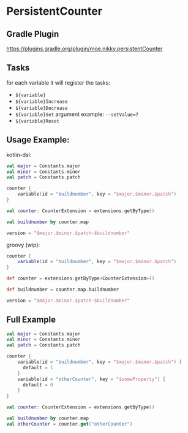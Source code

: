 # PersistentCounter

## Gradle Plugin

https://plugins.gradle.org/plugin/moe.nikky.persistentCounter

## Tasks

for each variable it will register the tasks:

- `${variable}`
- `${variable}Increase`
- `${variable}Decrease`
- `${variable}Set` argument example: `--setValue=7`
- `${variable}Reset`

## Usage Example:

kotlin-dsl:
```kotlin
val major = Constants.major
val minor = Constants.minor
val patch = Constants.patch

counter {
    variable(id = "buildnumber", key = "$major.$minor.$patch")
}

val counter: CounterExtension = extensions.getByType()

val buildnumber by counter.map

version = "$major.$minor.$patch-$buildnumber"
```

groovy (wip): 
```groovy
counter {
    variable(id = "buildnumber", key = "$major.$minor.$patch")
}

def counter = extensions.getByType<CounterExtension>()

def buildnumber = counter.map.buildnumber

version = "$major.$minor.$patch-$buildnumber"
```

## Full Example

```kotlin
val major = Constants.major
val minor = Constants.minor
val patch = Constants.patch

counter {
    variable(id = "buildnumber", key = "$major.$minor.$patch") {
      default = 1
    }
    variable(id = "otherCounter", key = "$someProperty") {
      default = 0
    }
}

val counter: CounterExtension = extensions.getByType()

val buildnumber by counter.map
val otherCounter = counter.get("otherCounter")
```